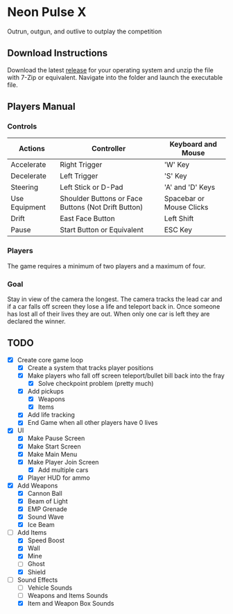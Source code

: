 # Neon Pulse X
Outrun, outgun, and outlive to outplay the competition

## Download Instructions
Download the latest [release](https://github.com/JesJac-214/Neon-Pulse-X/releases) for your operating system and unzip the file with 7-Zip or equivalent. Navigate into the folder and launch the executable file.

## Players Manual

### Controls
| Actions | Controller | Keyboard and Mouse |
| ----------- | ----------- | ----------- |
| Accelerate | Right Trigger | 'W' Key |
| Decelerate | Left Trigger | 'S' Key |
| Steering | Left Stick or D-Pad | 'A' and 'D' Keys |
| Use Equipment | Shoulder Buttons or Face Buttons (Not Drift Button) | Spacebar or Mouse Clicks |
| Drift | East Face Button | Left Shift |
| Pause | Start Button or Equivalent | ESC Key |

### Players
The game requires a minimum of two players and a maximum of four.

### Goal
Stay in view of the camera the longest. The camera tracks the lead car and if a car falls off screen they lose a life and teleport back in. Once someone has lost all of their lives they are out. When only one car is left they are declared the winner.

## TODO
- [x] Create core game loop
  - [x] Create a system that tracks player positions
  - [x] Make players who fall off screen teleport/bullet bill back into the fray
    - [x] Solve checkpoint problem (pretty much)
  - [x] Add pickups
    - [x] Weapons
    - [x] Items
  - [x] Add life tracking
  - [x] End Game when all other players have 0 lives
- [x] UI
  - [x] Make Pause Screen
  - [x] Make Start Screen
  - [x] Make Main Menu
  - [x] Make Player Join Screen
    - [x] Add multiple cars
  - [x] Player HUD for ammo
- [x] Add Weapons
  - [x] Cannon Ball
  - [x] Beam of Light
  - [x] EMP Grenade
  - [x] Sound Wave
  - [x] Ice Beam
- [ ] Add Items
  - [x] Speed Boost
  - [x] Wall
  - [x] Mine
  - [ ] Ghost
  - [x] Shield
- [ ] Sound Effects
  - [ ] Vehicle Sounds
  - [ ] Weapons and Items Sounds
  - [x] Item and Weapon Box Sounds
